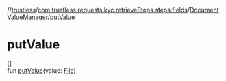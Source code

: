 //[trustless](../../../index.md)/[com.trustless.requests.kyc.retrieveSteps.steps.fields](../index.md)/[DocumentValueManager](index.md)/[putValue](put-value.md)

# putValue

[]\
fun [putValue](put-value.md)(value: [File](https://developer.android.com/reference/kotlin/java/io/File.html))

